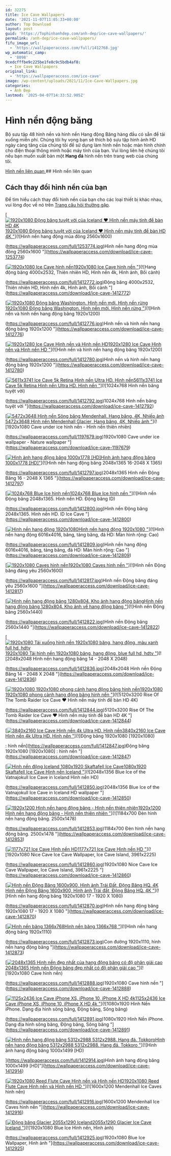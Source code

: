 ```yaml
---
id: 32275
title: Ice Cave Wallpapers
date: '2021-11-07T11:05:33+00:00'
author: Top Download
layout: post
guid: 'https://Tophinhanhdep.com/anh-dep/ice-cave-wallpapers/'
permalink: /anh-dep/ice-cave-wallpapers/
fifu_image_url:
  - 'https://wallpaperaccess.com/full/1412768.jpg'
wp_automatic_camp:
  - '8098'
9cedcfffbe9c225be1fe8c9c5bdb4af8:
  - Ice Cave Wallpapers
original_link:
  - 'https://wallpaperaccess.com/ice-cave'
image: /wp-content/uploads/2021/11/Ice-Cave-Wallpapers.jpg
categories:
  - Ảnh Đẹp
lastmod: '2025-04-07T14:33:52.905Z'
---
```

# Hình nền động băng

Bộ sưu tập 48 hình nền và hình nền Hang động Băng hàng đầu có sẵn để tải xuống miễn phí. Chúng tôi hy vọng bạn sẽ thích bộ sưu tập hình ảnh HD ngày càng tăng của chúng tôi để sử dụng làm hình nền hoặc màn hình chính cho điện thoại thông minh hoặc máy tính của bạn. Vui lòng liên hệ chúng tôi nếu bạn muốn xuất bản một **Hang đá** hình nền trên trang web của chúng tôi.

[Hình nền liên quan ](#related) ## Hình nền liên quan

## Cách thay đổi hình nền của bạn

Để tìm hiểu cách thay đổi hình nền của bạn cho các loại thiết bị khác nhau, vui lòng đọc về nó trên [Trang câu hỏi thường gặp](https://tophinhanhdep.com/faq/).

  
[[![1920x1080 Động băng tuyệt vời của Iceland ❤ Hình nền máy tính để bàn HD 4K](https://wallpaperaccess.com/full/1412768.jpg)1920x1080 Động băng tuyệt vời của Iceland ❤ Hình nền máy tính để bàn HD 4K "](https://wallpaperaccess.com/download/ice-cave-1412768)](![Hình nền hang động mùa đông 2560x1600)

(https://wallpaperaccess.com/full/1253774.jpg)Hình nền hang động mùa đông 2560x1600 "](https://wallpaperaccess.com/download/ice-cave-1253774)

[[![1920x1080 Ice Cave hình nền](https://wallpaperaccess.com/full/1253834.jpg)1920x1080 Ice Cave hình nền "](https://wallpaperaccess.com/download/ice-cave-1253834)](![Hang động băng 4000x2532, Thiên nhiên HD, Hình nền 4k, Hình ảnh, Bối cảnh)

(https://wallpaperaccess.com/full/1412772.jpg)Động băng 4000x2532, Thiên nhiên HD, Hình nền 4k, Hình ảnh, Bối cảnh "](https://wallpaperaccess.com/download/ice-cave-1412772)

[[![1920x1080 Động băng Washington.  Hình nền mới.  Hình nền rừng](https://wallpaperaccess.com/full/1412775.jpg)1920x1080 Động băng Washington. Hình nền mới. Hình nền rừng "](https://wallpaperaccess.com/download/ice-cave-1412775)](![Hình nền và hình nền hang động băng 1920x1200)

(https://wallpaperaccess.com/full/1412776.jpg)Hình nền và hình nền hang động băng 1920x1200 "](https://wallpaperaccess.com/download/ice-cave-1412776)

[[![1920x1280 Ice Cave Hình nền và Hình nền HD](https://wallpaperaccess.com/full/1412779.jpg)1920x1280 Ice Cave Hình nền và Hình nền HD "](https://wallpaperaccess.com/download/ice-cave-1412779)](![Hình nền và hình nền hang động băng 1920x1200)

(https://wallpaperaccess.com/full/1412780.jpg)Hình nền và hình nền hang động băng 1920x1200 "](https://wallpaperaccess.com/download/ice-cave-1412780)

[[![5611x3741 Ice Cave 5k Retina Hình nền Ultra HD.  Hình nền](https://wallpaperaccess.com/full/1412789.jpg)5611x3741 Ice Cave 5k Retina Hình nền Ultra HD. Hình nền "](https://wallpaperaccess.com/download/ice-cave-1412789)](![1024x768 Hình nền băng tuyệt vời)

(https://wallpaperaccess.com/full/1412792.jpg)1024x768 Hình nền băng tuyệt vời "](https://wallpaperaccess.com/download/ice-cave-1412792)

[[![5472x3648 Hình nền Sông băng Mendenhall, Hang băng, 4K, Nhiếp ảnh](https://wallpaperaccess.com/full/1412793.jpg)5472x3648 Hình nền Mendenhall Glacier, Hang băng, 4K, Nhiếp ảnh "](https://wallpaperaccess.com/download/ice-cave-1412793)](![1920x1080 Cave under ice hình nền - Hình nền thiên nhiên)

(https://wallpaperaccess.com/full/1197679.jpg)1920x1080 Cave under ice wallpaper - Nature wallpaper "](https://wallpaperaccess.com/download/ice-cave-1197679)

[[![Hình ảnh hang động băng 1000x1778 [HD]](https://wallpaperaccess.com/full/1412796.jpg)Hình ảnh hang động băng 1000x1778 \[HD\]"](https://wallpaperaccess.com/download/ice-cave-1412796)](![Hình nền hang động băng 2048x1365 16-2048 X 1365)

(https://wallpaperaccess.com/full/1412797.jpg)2048x1365 Hình nền Động Băng 16 - 2048 X 1365 "](https://wallpaperaccess.com/download/ice-cave-1412797)

[[![1024x768 Blue Ice hình nền](https://wallpaperaccess.com/full/1253835.jpg)1024x768 Blue Ice hình nền "](https://wallpaperaccess.com/download/ice-cave-1253835)](![Hình nền Động băng 2048x1365.  Hình nền HD.  Động băng ID)

(https://wallpaperaccess.com/full/1412800.jpg)Hình nền Động băng 2048x1365. Hình nền HD. ID Ice Cave "](https://wallpaperaccess.com/download/ice-cave-1412800)

[[![Hình nền hang động 1920x1080](https://wallpaperaccess.com/full/1412803.jpg)Hình nền hang động 1920x1080 "](https://wallpaperaccess.com/download/ice-cave-1412803)](![Hình nền hang động 6016x4016, băng, tảng băng, đá HD: Màn hình rộng: Cao)

(https://wallpaperaccess.com/full/1412809.jpg)Hình nền hang động 6016x4016, băng, tảng băng, đá HD: Màn hình rộng: Cao "](https://wallpaperaccess.com/download/ice-cave-1412809)

[[![1920x1080 Caves hình nền](https://wallpaperaccess.com/full/1412814.jpg)1920x1080 Caves hình nền "](https://wallpaperaccess.com/download/ice-cave-1412814)](![Hình nền Động băng đáng yêu 2560x1600)

(https://wallpaperaccess.com/full/1412817.jpg)Hình nền Động băng đáng yêu 2560x1600 "](https://wallpaperaccess.com/download/ice-cave-1412817)

[[![Hình nền hang động băng 1280x804.  Kho ảnh hang động băng](https://wallpaperaccess.com/full/1412818.jpg)Hình nền hang động băng 1280x804. Kho ảnh về hang động băng "](https://wallpaperaccess.com/download/ice-cave-1412818)](![Hình nền Động băng 2560x1440)

(https://wallpaperaccess.com/full/1412822.jpg)Hình nền Động băng 2560x1440 "](https://wallpaperaccess.com/download/ice-cave-1412822)

[[![1920x1080 Tải xuống hình nền 1920x1080 băng, hang động, màu xanh full hd, hdtv](https://wallpaperaccess.com/full/1412827.jpg)1920x1080 Tải hình nền 1920x1080 băng, hang động, blue full hd, hdtv "](https://wallpaperaccess.com/download/ice-cave-1412827)](![2048x2048 Hình nền hang động băng 14 - 2048 X 2048)

(https://wallpaperaccess.com/full/1412836.jpg)2048x2048 Hình nền Động Băng 14 - 2048 X 2048 "](https://wallpaperaccess.com/download/ice-cave-1412836)

[[![1920x1080 1920x1080 phong cảnh hang động băng hình nền](https://wallpaperaccess.com/full/1412839.jpg)1920x1080 1920x1080 phong cảnh hang động băng hình nền "](https://wallpaperaccess.com/download/ice-cave-1412839)](![5120x3200 Rise Of The Tomb Raider Ice Cave ❤ Hình nền máy tính để bàn HD 4K)

(https://wallpaperaccess.com/full/1412844.jpg)5120x3200 Rise Of The Tomb Raider Ice Cave ❤ Hình nền máy tính để bàn HD 4K "](https://wallpaperaccess.com/download/ice-cave-1412844)

[[![3840x2160 Ice Cave Hình nền 4k Ultra HD.  Hình nền](https://wallpaperaccess.com/full/1412846.jpg)3840x2160 Ice Cave Hình nền 4k Ultra HD. Hình nền "](https://wallpaperaccess.com/download/ice-cave-1412846)](![Động băng 1920x1080 [1920x1080)

 : hình nền](https://wallpaperaccess.com/full/1412847.jpg)Động băng 1920x1080 \[1920x1080\] : hình nền "](https://wallpaperaccess.com/download/ice-cave-1412847)

[[![Hình nền động Iceland 1080x1920 Skaftafell Ice Cave](https://wallpaperaccess.com/full/1412848.jpg)1080x1920 Skaftafell Ice Cave Hình nền Iceland "](https://wallpaperaccess.com/download/ice-cave-1412848)](![2048x1356 Blue Ice of the Vatnajokull Ice Cave in Iceland Hình nền HD)

(https://wallpaperaccess.com/full/1412850.jpg)2048x1356 Blue Ice of the Vatnajokull Ice Cave in Iceland HD wallpaper "](https://wallpaperaccess.com/download/ice-cave-1412850)

[[![1920x1200 Hình nền hang động băng - Hình nền thiên nhiên](https://wallpaperaccess.com/full/1412852.jpg)1920x1200 Hình nền hang động băng - Hình nền thiên nhiên "](https://wallpaperaccess.com/download/ice-cave-1412852)](![1184x700 Đèn hình nền hang động băng.  2500x1478)

(https://wallpaperaccess.com/full/1412853.jpg)1184x700 Đèn hình nền hang động băng. 2500x1478 "](https://wallpaperaccess.com/download/ice-cave-1412853)

[[![1177x721 Ice Cave Hình nền HD](https://wallpaperaccess.com/full/1412859.jpg)1177x721 Ice Cave Hình nền HD "](https://wallpaperaccess.com/download/ice-cave-1412859)](![1920x1080 Nice Cave Ice Cave Wallpaper, Ice Cave Island, 3961x2225)

(https://wallpaperaccess.com/full/1412860.jpg)1920x1080 Nice Cave Ice Cave Wallpaper, Ice Cave Island, 3961x2225 "](https://wallpaperaccess.com/download/ice-cave-1412860)

[[![Hình nền Động Băng 1600x900, Hình ảnh Trái Đất, Động Băng HQ.  4K](https://wallpaperaccess.com/full/1412869.png)Hình nền Động Băng 1600x900, Hình ảnh Trái đất, Động Băng HQ. 4K "](https://wallpaperaccess.com/download/ice-cave-1412869)](![Hình nền hang động băng 1920x1080 17 - 1920 X 1080)

(https://wallpaperaccess.com/full/1412870.jpg)Hình nền hang động băng 1920x1080 17 - 1920 X 1080 "](https://wallpaperaccess.com/download/ice-cave-1412870)

[[![Hình nền băng 1366x768](https://wallpaperaccess.com/full/1412872.jpg)Hình nền băng 1366x768 "](https://wallpaperaccess.com/download/ice-cave-1412872)](![Hình nền hang động băng 1920x1110)

(https://wallpaperaccess.com/full/1412873.jpg)Con đường 1920x1110, hình nền hang động băng "](https://wallpaperaccess.com/download/ice-cave-1412873)

[[![2048x1365 Hình nền đẹp nhất của hang động băng có độ phân giải cao](https://wallpaperaccess.com/full/1412876.jpg)2048x1365 Hình nền Động băng đẹp nhất có độ phân giải cao "](https://wallpaperaccess.com/download/ice-cave-1412876)](![1920x1080 Cave hình nền)

(https://wallpaperaccess.com/full/1412888.jpg)1920x1080 Cave hình nền "](https://wallpaperaccess.com/download/ice-cave-1412888)

[[![1125x2436 Ice Cave iPhone XS, iPhone 10, iPhone X HD 4k](https://wallpaperaccess.com/full/1222210.jpg)1125x2436 Ice Cave iPhone XS, iPhone 10, iPhone X HD 4k "](https://wallpaperaccess.com/download/ice-cave-1222210)](![1080x1920 Hình Nền iPhone.  Dạng địa hình sông băng, Động băng, Sông băng)

(https://wallpaperaccess.com/full/1412891.jpg)1080x1920 Hình Nền iPhone. Dạng địa hình sông băng, Động băng, Sông băng "](https://wallpaperaccess.com/download/ice-cave-1412891)

[[![Hình nền hang động băng 5312x2988 5312x2988.  Hang đá.  Tokkoro](https://wallpaperaccess.com/full/1412906.jpg)Hình nền hang động băng 5312x2988 5312x2988. Hang đá. Tokkoro "](https://wallpaperaccess.com/download/ice-cave-1412906)](![Hình ảnh hang động băng 1000x1499 [HD)

](https://wallpaperaccess.com/full/1412914.jpg)Hình ảnh hang động băng 1000x1499 \[HD\]"](https://wallpaperaccess.com/download/ice-cave-1412914)

[[![1920x1080 Reed Flute Cave Hình nền và Hình nền HD](https://wallpaperaccess.com/full/167558.jpg)1920x1080 Reed Flute Cave Hình nền và Hình nền HD "](https://wallpaperaccess.com/download/ice-cave-167558)](![1600x1200 Mendenhall Ice Caves hình nền)

(https://wallpaperaccess.com/full/1412916.jpg)1600x1200 Mendenhall Ice Caves hình nền "](https://wallpaperaccess.com/download/ice-cave-1412916)

[[![Động băng Glacier 2055x1290 Iceland](https://wallpaperaccess.com/full/1412919.jpg)2055x1290 Glacier Ice Cave Iceland "](https://wallpaperaccess.com/download/ice-cave-1412919)](![1920x1080 Blue Ice Hình nền, Hình ảnh)

(https://wallpaperaccess.com/full/1412925.jpg)1920x1080 Blue Ice Wallpaper, Hình ảnh "](https://wallpaperaccess.com/download/ice-cave-1412925)
